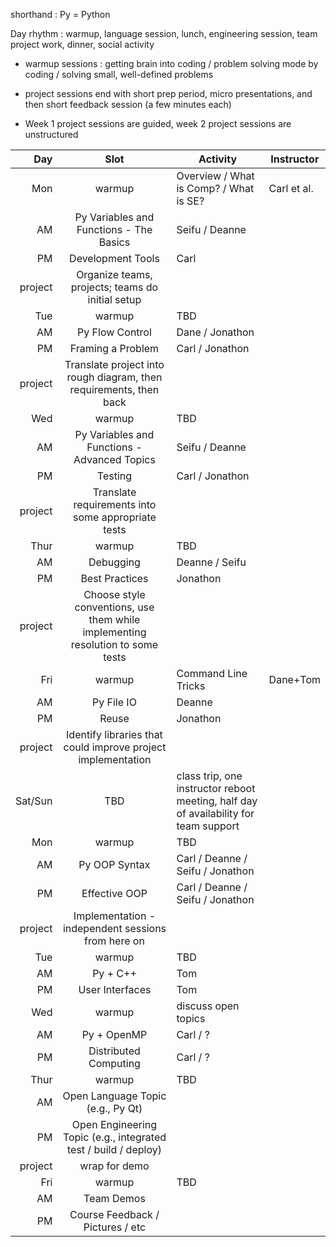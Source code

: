 shorthand : Py = Python

Day rhythm : warmup, language session, lunch, engineering session, team project work, dinner, social activity

- warmup sessions : getting brain into coding / problem solving mode by coding / solving small, well-defined problems

- project sessions end with short prep period, micro presentations, and then short feedback session (a few minutes each)

- Week 1 project sessions are guided, week 2 project sessions are unstructured

Day | Slot | Activity | Instructor
---:|:----:|----------|-----------
Mon | warmup | Overview / What is Comp? / What is SE? | Carl et al.
 | AM | Py Variables and Functions - The Basics | Seifu / Deanne
 | PM | Development Tools | Carl
 | project | Organize teams, projects; teams do initial setup
Tue | warmup | TBD
 | AM | Py Flow Control | Dane / Jonathon
 | PM | Framing a Problem | Carl / Jonathon
 | project | Translate project into rough diagram, then requirements, then back
Wed | warmup | TBD
 | AM | Py Variables and Functions - Advanced Topics | Seifu / Deanne
 | PM | Testing | Carl / Jonathon
 | project | Translate requirements into some appropriate tests
Thur | warmup | TBD
 | AM | Debugging | Deanne / Seifu
 | PM | Best Practices | Jonathon
 | project | Choose style conventions, use them while implementing resolution to some tests
Fri | warmup | Command Line Tricks | Dane+Tom
 | AM | Py File IO | Deanne
 | PM | Reuse | Jonathon
 | project | Identify libraries that could improve project implementation
Sat/Sun | TBD | class trip, one instructor reboot meeting, half day of availability for team support
Mon | warmup | TBD
 | AM | Py OOP Syntax | Carl / Deanne / Seifu / Jonathon
 | PM | Effective OOP | Carl / Deanne / Seifu / Jonathon
 | project | Implementation - independent sessions from here on
Tue | warmup | TBD
 | AM | Py + C++ | Tom
 | PM | User Interfaces | Tom
Wed | warmup | discuss open topics 
 | AM | Py + OpenMP | Carl / ?
 | PM | Distributed Computing | Carl / ?
Thur | warmup | TBD
 | AM | Open Language Topic (e.g., Py Qt)
 | PM | Open Engineering Topic (e.g., integrated test / build / deploy)
 | project | wrap for demo
Fri | warmup | TBD
 | AM | Team Demos
 | PM | Course Feedback / Pictures / etc
